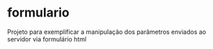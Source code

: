 # formulario
Projeto para exemplificar a manipulação dos parâmetros enviados ao servidor via formulário html
